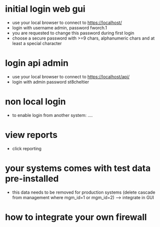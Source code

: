 
# initial login web gui

- use your local browser to connect to [https://localhost/](https://localhost)
- login with username admin, password fworch.1
- you are requested to change this password during first login
- choose a secure password with >=9 chars, alphanumeric chars and at least a special character

# login api admin

- use your local browser to connect to <https://localhost/api/>
- login with admin password st8cheltier

# non local login

- to enable login from another system: ....

# view reports

- click reporting

# your systems comes with test data pre-installed

- this data needs to be removed for production systems (delete cascade from management where mgm_id=1 or mgm_id=2) --> integrate in GUI

# how to integrate your own firewall
